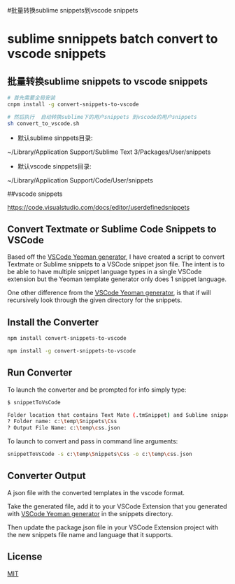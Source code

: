 #批量转换sublime snippets到vscode snippets

# sublime snnippets batch convert to vscode snippets




## 批量转换sublime snippets to vscode snippets

~~~sh
# 首先需要全局安装 
cnpm install -g convert-snippets-to-vscode

# 然后执行  自动转换sublime下的用户snippets 到vscode的用户snippets
sh convert_to_vscode.sh

~~~



- 默认sublime sinppets目录: 

~/Library/Application Support/Sublime Text 3/Packages/User/snippets



- 默认vscode sinppets目录: 

~/Library/Application Support/Code/User/snippets

##vscode snippets

https://code.visualstudio.com/docs/editor/userdefinedsnippets



## Convert Textmate or Sublime Code Snippets to VSCode

Based off the [VSCode Yeoman generator](https://github.com/Microsoft/vscode-generator-code), I have created a script to convert Textmate or Sublime snippets to a VSCode snippet json file. The intent is to be able to have multiple snippet language types in a single VSCode extension but the Yeoman template generator only does 1 snippet language.

One other difference from the [VSCode Yeoman generator](https://github.com/Microsoft/vscode-generator-code), is that if will recursively look through the given directory for the snippets.

## Install the Converter

```bash
npm install convert-snippets-to-vscode
```

```bash
npm install -g convert-snippets-to-vscode
```


## Run Converter

To launch the converter and be prompted for info simply type:

```bash
$ snippetToVsCode

Folder location that contains Text Mate (.tmSnippet) and Sublime snippets (.sublime-snippet)
? Folder name: c:\temp\Snippets\Css
? Output File Name: c:\temp\css.json 
```

To launch to convert and pass in command line arguments:

```bash
snippetToVsCode -s c:\temp\Snippets\Css -o c:\temp\css.json
```
## Converter Output

A json file with the converted templates in the vscode format.

Take the generated file, add it to your VSCode Extension that you generated with [VSCode Yeoman generator](https://github.com/Microsoft/vscode-generator-code) in the snippets directory.

Then update the package.json file in your VSCode Extension project with the new snippets file name and language that it supports. 

## License

[MIT](LICENSE)
